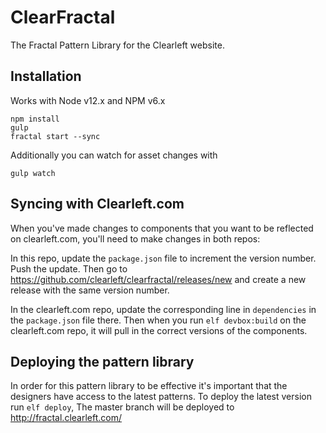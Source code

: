 # ClearFractal

The Fractal Pattern Library for the Clearleft website.

## Installation

Works with Node v12.x and NPM v6.x

    npm install
    gulp
    fractal start --sync

Additionally you can watch for asset changes with

    gulp watch

## Syncing with Clearleft.com

When you've made changes to components that you want to be reflected on clearleft.com, you'll need to make changes in both repos:

In this repo, update the `package.json` file to increment the version number. Push the update. Then go to <https://github.com/clearleft/clearfractal/releases/new> and create a new release with the same version number.

In the clearleft.com repo, update the corresponding line in `dependencies` in the `package.json` file there. Then when you run `elf devbox:build` on the clearleft.com repo, it will pull in the correct versions of the components.

## Deploying the pattern library

In order for this pattern library to be effective it's important that the designers have access to the latest patterns.
To deploy the latest version run `elf deploy`, The master branch will be deployed to http://fractal.clearleft.com/

